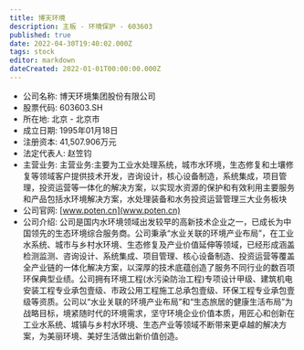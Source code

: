 ```yaml
---
title: 博天环境
description: 主板 - 环境保护 - 603603
published: true
date: 2022-04-30T19:40:02.000Z
tags: stock
editor: markdown
dateCreated: 2022-01-01T00:00:00.000Z
---
```


- 公司名称: 博天环境集团股份有限公司
- 股票代码: 603603.SH
- 所在地: 北京 - 北京市
- 成立日期: 1995年01月18日
- 注册资本: 41,507.906万元
- 法定代表人: 赵笠钧
- 主营业务: 主营业务:主要为工业水处理系统，城市水环境，生态修复和土壤修复等领域客户提供技术开发，咨询设计，核心设备制造，系统集成，项目管理，投资运营等一体化的解决方案，以实现水资源的保护和有效利用主要服务和产品包括水环境解决方案，水处理装备和水务投资运营管理三大业务板块
- 公司官网: [www.poten.cn](www.poten.cn)
- 公司介绍: 公司是国内水环境领域出发较早的高新技术企业之一，已成长为中国领先的生态环境综合服务商。公司秉承“水业关联的环境产业布局”，在工业水系统、城市与乡村水环境、生态修复及产业价值延伸等领域，已经形成涵盖检测监测、咨询设计、系统集成、项目管理、核心设备制造、投资运营等覆盖全产业链的一体化解决方案，以深厚的技术底蕴创造了服务不同行业的数百项环保典型业绩。公司拥有环境工程(水污染防治工程)专项设计甲级、建筑机电安装工程专业承包壹级、市政公用工程施工总承包壹级、环保工程专业承包壹级等资质。公司以“水业关联的环境产业布局”和“生态旅居的健康生活布局”为战略目标，境紧随时代的环境需求，坚守环境企业价值本质，用匠心和创新在工业水系统、城镇与乡村水环境、生态产业等领域不断带来更卓越的解决方案，为美丽环境、美好生活做出新价值创造。



